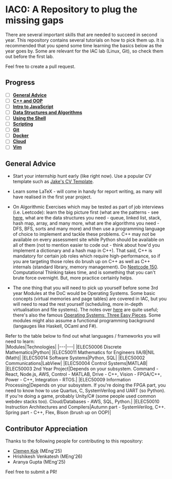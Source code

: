 # IAC0: A Repository to plug the missing gaps

There are several important skills that are needed to succeed in second year. This repository contains several tutorials on how to pick them up. It is recommended that you spend some time learning the basics below as the year goes by. Some are relevant for the IAC lab (Linux, Git), so check them out before the first lab.

Feel free to create a pull request.

## Progress

- [ ] [**General Advice**](#general-advice)
- [ ] [**C++ and OOP**](/C++.md)
- [ ] [**Intro to JavaScript**](/JavaScript.md)
- [ ] [**Data Structures and Algorithms**](/DSandA.md)
- [ ] [**Using the Shell**](/shell_cheat_sheet.md)
- [ ] [**Scripting**](/Scripting.md)
- [ ] [**Git**](/Git.md)
- [ ] [**Docker**](/Docker.md)
- [ ] [**Cloud**](/Cloud.md)
- [ ] [**Vim**](/Vim.md)

## General Advice

- Start your internship hunt early (like right now). Use a popular CV template such as [Jake's CV Template](https://www.overleaf.com/latex/templates/jakes-resume/syzfjbzwjncs).  

- Learn some LaTeX - will come in handy for report writing, as many will have realised in the first year project.

- On Algorithmic Exercises which may be tested as part of job interviews (i.e. Leetcode): learn the big picture first (what are the patterns - see [here](https://seanprashad.com/leetcode-patterns/), what are the data structures you need - queue, linked list, stack, hash map, array, and many more, what are the algorithms you need - DFS, BFS, sorts and many more) and then use a programming language of choice to implement and tackle these problems. C++ may not be available on every assessment site while Python should be available on all of them (not to mention easier to code out - think about how'd you implement a dictionary and a hash map in C++). That said, C++ is mandatory for certain job roles which require high-performance, so if you are targeting those roles do brush up on C++ as well as C++ internals (standard library, memory management). Do [Neetcode 150](https://neetcode.io/roadmap). Computational Thinking takes time, and is something that you can't brute force overnight. But, more practice certainly helps.
  
- The one thing that you will need to pick up yourself before some 3rd year Modules at the DoC would be Operating Systems. Some basic concepts (virtual memories and page tables) are covered in IAC, but you will need to read the rest yourself (scheduling, more in-depth virtualisation and file systems). The notes over [here](https://github.com/lin-e/imperial-revision) are quite useful; there's also the famous [Operating Systems: Three Easy Pieces](https://pages.cs.wisc.edu/~remzi/OSTEP/). Some modules might also assume a functional programming background (langauges like Haskell, OCaml and F#).      

Refer to the table below to find out what languages / frameworks you will need to learn:  
|Modules|Technologies|
|---|---|
|ELEC50006 Discrete Mathematics|Python|
|ELEC50011 Mathematics for Engineers IIA/B|NIL (Math)|
|ELEC50014 Software Systems|Python, SQL|
|ELEC50002 Communications|LabView|
|ELEC50004 Control Systems|MATLAB|
|ELEC50003 2nd Year Project|Depends on your subsystem. Command - React, Node.js, AWS, Control - MATLAB, Drive - C++, Vision - FPGA/C++, Power - C++, Integration - RTOS.|
|ELEC50009 Information Processing|Depends on your subsystem. If you're doing the FPGA part, you need to know how to use Quartus, C, SystemVerilog and UART (so Python). If you're doing a game, probably Unity/C# (some people used common webdev stacks too). Cloud/Databases - AWS, SQL, Python.|
|ELEC50010 Instruction Architectures and Compilers|Autumn part - SystemVerilog, C++. Spring part - C++, Flex, Bison (brush up on OOP)|

## Contributor Appreciation

Thanks to the following people for contributing to this repository:

- [Clemen Kok](https://clemenkok.com/) (MEng'25)
- Hrishikesh Venkatesh (MEng'26)
- Aranya Gupta (MEng'25)

Feel free to submit a PR!
